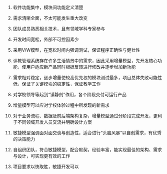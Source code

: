1. 软件功能集中，模块间功能定义清楚
2. 需求清晰全面，不太可能发生重大改变
3. 团队成员熟悉相关技术，且有领域学科专家参与
4. 开发时间宽松，外部不可控因素少
5. 采用V/W模型，在宽松时间内强调测试，保证程序正确性与健壮性

1. 评教管理系统存在许多生活情景中的需求，因此采用增量模型，先开发核心功能，使用户适应新产品同时根据反馈进行修改并逐步增加新功能
2. 需求相对稳定，逐步增量使较高优先权的模块测试最多，项目总体失败可能性低，保证了关键模块的稳定性，保证教学工作
3. 对学校领导等起到“镇静剂”作用，各个阶段交付可运行产品
4. 增量模型可以应对学校体验过程中所发现的新需求
5. 对于业务流程、数据及前后端架构复杂，增量模型通过分阶段完成开发，更利于不同领域开发人员交流并明确设计方案

1. 敏捷模型强调面对面交谈与创造性，适合进行“头脑风暴”以自创需求，有优秀的决策能力
2. 自组织团队，符合敏捷模型，配合默契，经验丰富，能实现最佳的架构、需求与设计，可实现更有效的工作
3. 项目要求以快取胜，敏捷开发可以